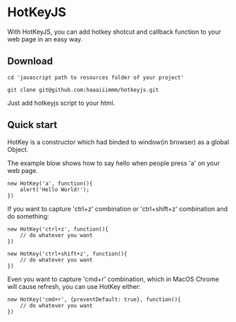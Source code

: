 # HotKeyJS

With HotKeyJS, you can add hotkey shotcut and callback function to your web page in an easy way.

## Download

```
cd 'javascript path to resources folder of your project'

git clone git@github.com:haaaiiimmm/hotkeyjs.git

```

Just add hotkeyjs script to your html.

## Quick start

HotKey is a constructor which had binded to window(in browser) as a global Object.

The example blow shows how to say hello when people press 'a' on your web page.

```
new HotKey('a', function(){
	alert('Hello World!');
})
```

If you want to capture 'ctrl+z' combination or 'ctrl+shift+z' combination and do something:

```
new HotKey('ctrl+z', function(){
	// do whatever you want
})

new HotKey('ctrl+shift+z', function(){
	// do whatever you want
})
```
Even you want to capture 'cmd+r' combination, which in MacOS Chrome will cause refresh, you can use HotKey either:

```
new HotKey('cmd+r', {preventDefault: true}, function(){
	// do whatever you want
})

```


